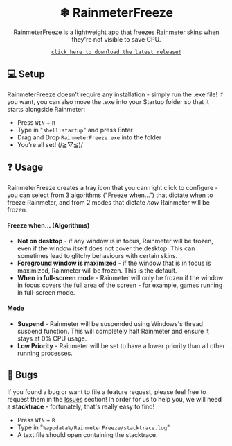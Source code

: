 <h1 align="center">❄ RainmeterFreeze</h1>
<p align="center">RainmeterFreeze is a lightweight app that freezes <a href="https://www.rainmeter.net/">Rainmeter</a> skins when they're not visible to save CPU.</p>
<p align="center"><a href="https://github.com/ascpixi/RainmeterFreeze/releases/latest/download/RainmeterFreeze.exe"><code>click here to download the latest release!</code></a></p>

## 💻 Setup
RainmeterFreeze doesn't require any installation - simply run the .exe file! If you want, you can also move the .exe into your Startup folder so that it starts alongside Rainmeter:
- Press `WIN` + `R`
- Type in "`shell:startup`" and press Enter
- Drag and Drop `RainmeterFreeze.exe` into the folder
- You're all set! (/≧▽≦)/

## ❓ Usage
RainmeterFreeze creates a tray icon that you can right click to configure - you can select from 3 algorithms ("Freeze when...") that dictate when to freeze Rainmeter, and from
2 modes that dictate *how* Rainmeter will be frozen.

#### **Freeze when... (Algorithms)**
- **Not on desktop** - if any window is in focus, Rainmeter will be frozen, even if the window itself does not cover the desktop. This can sometimes lead to glitchy behaviours with certain skins.
- **Foreground window is maximized** - if the window that is in focus is maximized, Rainmeter will be frozen. This is the default.
- **When in full-screen mode** - Rainmeter will only be frozen if the window in focus covers the full area of the screen - for example, games running in full-screen mode.

#### **Mode**
- **Suspend** - Rainmeter will be suspended using Windows's thread suspend function. This will completely halt Rainmeter and ensure it stays at 0% CPU usage.
- **Low Priority** - Rainmeter will be set to have a lower priority than all other running processes.

## 🐛 Bugs
If you found a bug or want to file a feature request, please feel free to request them in the [Issues](https://github.com/ascpixi/RainmeterFreeze/issues) section! In order
for us to help you, we will need a **stacktrace** - fortunately, that's really easy to find!
- Press `WIN` + `R`
- Type in "`%appdata%/RainmeterFreeze/stacktrace.log`"
- A text file should open containing the stacktrace.
